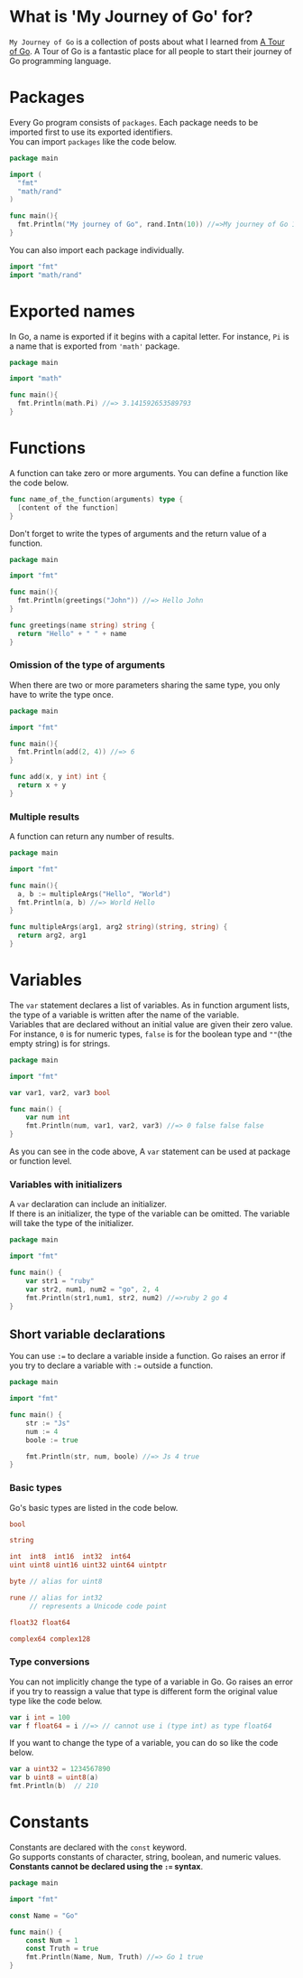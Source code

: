 # What is 'My Journey of Go' for?
 `My Journey of Go` is a collection of posts about what I learned from [A Tour of Go](https://tour.golang.org/list). A Tour of Go is a fantastic place for all people to start their journey of Go programming language.

# Packages
 Every Go program consists of `packages`. Each package needs to be imported first to use its exported identifiers.  
 You can import `packages` like the code below.

```go
package main

import (
  "fmt"
  "math/rand"
)

func main(){
  fmt.Println("My journey of Go", rand.Intn(10)) //=>My journey of Go 1
}

```

  You can also import each package individually.

```go
import "fmt"
import "math/rand"
```

# Exported names
 In Go, a name is exported if it begins with a capital letter. For instance,  `Pi` is a name that is exported from `'math'` package.

```go
package main

import "math"

func main(){
  fmt.Println(math.Pi) //=> 3.141592653589793
}
```

# Functions
 A function can take zero or more arguments. You can define a function like the code below.

```go
func name_of_the_function(arguments) type {
  [content of the function]
}
```

 Don't forget to write the types of arguments and the return value of a function.

```go
package main

import "fmt"

func main(){
  fmt.Println(greetings("John")) //=> Hello John
}

func greetings(name string) string {
  return "Hello" + " " + name
}
```
### Omission of the type of arguments
When there are two or more parameters sharing the same type, you only have to write the type once.

```go
package main

import "fmt"

func main(){
  fmt.Println(add(2, 4)) //=> 6
}

func add(x, y int) int {
  return x + y
}
```

### Multiple results
A function can return any number of results.

```go
package main

import "fmt"

func main(){
  a, b := multipleArgs("Hello", "World")
  fmt.Println(a, b) //=> World Hello
}

func multipleArgs(arg1, arg2 string)(string, string) {
  return arg2, arg1
}
```

# Variables
 The `var` statement declares a list of variables. As in function argument lists, the type of a variable is written after the name of the variable.    
Variables that are declared without an initial value are given their zero value. For instance, `0` is for numeric types, `false` is for the boolean type and `""`(the empty string) is for strings.

```go
package main

import "fmt"

var var1, var2, var3 bool

func main() {
	var num int
	fmt.Println(num, var1, var2, var3) //=> 0 false false false
}
```
As you can see in the code above, A `var` statement can be used at package or function level.

### Variables with initializers
 A `var` declaration can include an initializer.  
 If there is an initializer, the type of the variable can be omitted. The variable will take the type of the initializer.

```go
package main

import "fmt"

func main() {
	var str1 = "ruby"
	var str2, num1, num2 = "go", 2, 4
	fmt.Println(str1,num1, str2, num2) //=>ruby 2 go 4
}
```

## Short variable declarations
 You can use `:=` to declare a variable inside a function. Go raises an error if you try to declare a variable with `:=` outside a function.

```go
package main

import "fmt"

func main() {
	str := "Js"
	num := 4
	boole := true

	fmt.Println(str, num, boole) //=> Js 4 true
}
```

### Basic types
 Go's basic types are listed in the code below.

```go
bool

string

int  int8  int16  int32  int64
uint uint8 uint16 uint32 uint64 uintptr

byte // alias for uint8

rune // alias for int32
     // represents a Unicode code point

float32 float64

complex64 complex128
```

### Type conversions
 You can not implicitly change the type of a variable in Go. Go raises an error if you try to reassign a value that type is different form the original value type like the code below.

```go
var i int = 100
var f float64 = i //=> // cannot use i (type int) as type float64
```

 If you want to change the type of a variable, you can do so like the code below.

```go
var a uint32 = 1234567890
var b uint8 = uint8(a)
fmt.Println(b)  // 210
```

# Constants
Constants are declared with the `const` keyword.  
Go supports constants of character, string, boolean, and numeric values.  
__Constants cannot be declared using the `:=` syntax__.

```go
package main

import "fmt"

const Name = "Go"

func main() {
	const Num = 1
	const Truth = true
	fmt.Println(Name, Num, Truth) //=> Go 1 true
}
```
